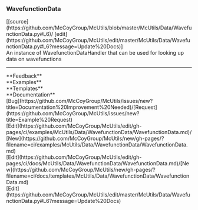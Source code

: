 ### <a id="McUtils.McUtils.Data.WavefunctionData.WavefunctionData">WavefunctionData</a> 
<div class="docs-source-link" markdown="1">
[[source](https://github.com/McCoyGroup/McUtils/blob/master/McUtils/Data/WavefunctionData.py#L6)/
[edit](https://github.com/McCoyGroup/McUtils/edit/master/McUtils/Data/WavefunctionData.py#L6?message=Update%20Docs)]
</div>
An instance of WavefunctionDataHandler that can be used for looking up data on wavefunctions











---


<div markdown="1" class="text-secondary">
<div class="container">
  <div class="row">
   <div class="col" markdown="1">
**Feedback**   
</div>
   <div class="col" markdown="1">
**Examples**   
</div>
   <div class="col" markdown="1">
**Templates**   
</div>
   <div class="col" markdown="1">
**Documentation**   
</div>
   <div class="col" markdown="1">
   
</div>
   <div class="col" markdown="1">
   
</div>
   <div class="col" markdown="1">
   
</div>
</div>
  <div class="row">
   <div class="col" markdown="1">
[Bug](https://github.com/McCoyGroup/McUtils/issues/new?title=Documentation%20Improvement%20Needed)/[Request](https://github.com/McCoyGroup/McUtils/issues/new?title=Example%20Request)   
</div>
   <div class="col" markdown="1">
[Edit](https://github.com/McCoyGroup/McUtils/edit/gh-pages/ci/examples/McUtils/Data/WavefunctionData/WavefunctionData.md)/[New](https://github.com/McCoyGroup/McUtils/new/gh-pages/?filename=ci/examples/McUtils/Data/WavefunctionData/WavefunctionData.md)   
</div>
   <div class="col" markdown="1">
[Edit](https://github.com/McCoyGroup/McUtils/edit/gh-pages/ci/docs/McUtils/Data/WavefunctionData/WavefunctionData.md)/[New](https://github.com/McCoyGroup/McUtils/new/gh-pages/?filename=ci/docs/templates/McUtils/Data/WavefunctionData/WavefunctionData.md)   
</div>
   <div class="col" markdown="1">
[Edit](https://github.com/McCoyGroup/McUtils/edit/master/McUtils/Data/WavefunctionData.py#L6?message=Update%20Docs)   
</div>
   <div class="col" markdown="1">
   
</div>
   <div class="col" markdown="1">
   
</div>
   <div class="col" markdown="1">
   
</div>
</div>
</div>
</div>

